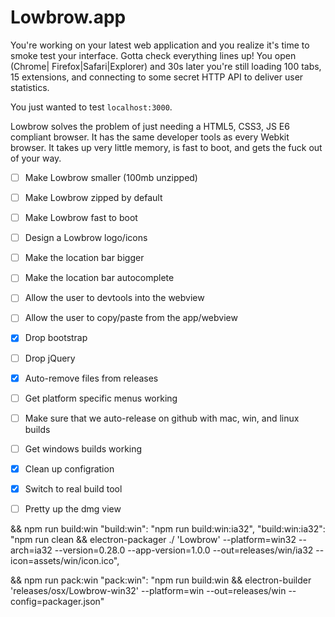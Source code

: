 Lowbrow.app
===========

You're working on your latest web application and you realize it's time to smoke test your interface. Gotta check everything lines up! You open (Chrome| Firefox|Safari|Explorer) and 30s later you're still loading 100 tabs, 15 extensions, and connecting to some secret HTTP API to deliver user statistics.

You just wanted to test `localhost:3000`.

Lowbrow solves the problem of just needing a HTML5, CSS3, JS E6 compliant browser. It has the same developer tools as every Webkit browser. It takes up very little memory, is fast to boot, and gets the fuck out of your way.

- [ ] Make Lowbrow smaller (100mb unzipped)
- [ ] Make Lowbrow zipped by default
- [ ] Make Lowbrow fast to boot
- [ ] Design a Lowbrow logo/icons
- [ ] Make the location bar bigger
- [ ] Make the location bar autocomplete
- [ ] Allow the user to devtools into the webview
- [ ] Allow the user to copy/paste from the app/webview
- [x] Drop bootstrap
- [ ] Drop jQuery
- [x] Auto-remove files from releases
- [ ] Get platform specific menus working
- [ ] Make sure that we auto-release on github with mac, win, and linux builds
- [ ] Get windows builds working
- [x] Clean up configration
- [x] Switch to real build tool
- [ ] Pretty up the dmg view


 && npm run build:win
"build:win": "npm run build:win:ia32",
"build:win:ia32": "npm run clean && electron-packager ./ 'Lowbrow' --platform=win32 --arch=ia32 --version=0.28.0 --app-version=1.0.0 --out=releases/win/ia32 --icon=assets/win/icon.ico",

 && npm run pack:win
"pack:win": "npm run build:win && electron-builder 'releases/osx/Lowbrow-win32' --platform=win --out=releases/win --config=packager.json"
